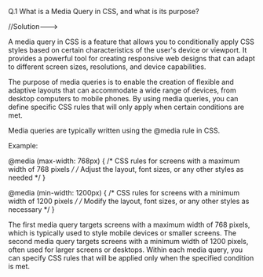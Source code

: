 Q.1 What is a Media Query in CSS, and what is its purpose?

//Solution--->

A media query in CSS is a feature that allows you to conditionally apply CSS styles based on certain characteristics of the user's device or viewport. It provides a powerful tool for creating responsive web designs that can adapt to different screen sizes, resolutions, and device capabilities.

The purpose of media queries is to enable the creation of flexible and adaptive layouts that can accommodate a wide range of devices, from desktop computers to mobile phones. By using media queries, you can define specific CSS rules that will only apply when certain conditions are met.

Media queries are typically written using the @media rule in CSS. 

Example:

@media (max-width: 768px) {
  /* CSS rules for screens with a maximum width of 768 pixels */
  /* Adjust the layout, font sizes, or any other styles as needed */
}

@media (min-width: 1200px) {
  /* CSS rules for screens with a minimum width of 1200 pixels */
  /* Modify the layout, font sizes, or any other styles as necessary */
}

The first media query targets screens with a maximum width of 768 pixels, which is typically used to style mobile devices or smaller screens. 
The second media query targets screens with a minimum width of 1200 pixels, often used for larger screens or desktops. Within each media query, you can specify CSS rules that will be applied only when the specified condition is met.
